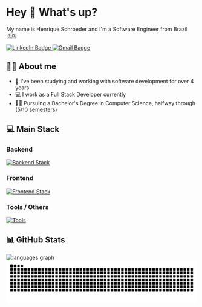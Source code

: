 <h1 align="left">Hey 👋 What's up?</h1>

<p align="left">My name is Henrique Schroeder and I'm a Software Engineer from Brazil 🇧🇷.</p>

<div>
  <a href="https://www.linkedin.com/in/henrique-valiati-schroeder-66b61a223/" target="_blank" rel="noopener">
    <img src="https://img.shields.io/badge/-Henrique%20Valiati%20Schroeder-blue?style=flat&logo=linkedin&labelColor=blue&link=mailto%3Ahenriquevschdev%40gmail.com" height="25" alt="LinkedIn Badge"  />
  </a>
  
  <a href="mailto:henriquevschdev@gmail.com" target="_blank" rel="noopener">
    <img src="https://img.shields.io/badge/-henriquevschdev%40gmail.com-white?style=flat&logo=gmail&labelColor=white&link=mailto%3Ahenriquevschdev%40gmail.com" height="25" alt="Gmail Badge"  />
  </a>
</div>

## 👨‍💻 About me

<ul>
  <li>📅 I've been studying and working with software development for over 4 years</li>
  <li>💻 I work as a Full Stack Developer currently</li>
  <li>👨‍🎓 Pursuing a Bachelor's Degree in Computer Science, halfway through (5/10 semesters)</li>
</ul>

## 💻 Main Stack

### Backend

[![Backend Stack](https://skillicons.dev/icons?i=ts,js,nodejs,nestjs,express,bun,php,laravel,python,mysql,postgres,mongodb)](https://skillicons.dev)

### Frontend

[![Frontend Stack](https://skillicons.dev/icons?i=html,css,ts,js,react,next,vue,nuxt,vite,tailwind)](https://skillicons.dev)

### Tools / Others

[![Tools](https://skillicons.dev/icons?i=githubactions,docker,kubernetes,jest,vitest,vercel,aws,figma,git,github,vscode,apple,linux,windows)](https://skillicons.dev)

## 📊 GitHub Stats

<div align="start">
  <img src="https://github-readme-stats.vercel.app/api/top-langs?username=henriquevschroeder&locale=en&hide_title=false&layout=compact&card_width=320&langs_count=6&theme=github_dark&hide_border=false&order=2" height="150" alt="languages graph"  />
</div>

<img src="https://raw.githubusercontent.com/henriquevschroeder/henriquevschroeder/output/snake.svg" alt="Snake animation" />
